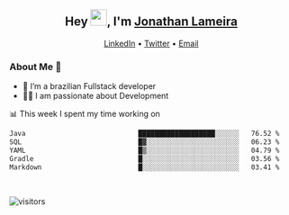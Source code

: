 <h2 align="center">Hey <img src="https://github.com/TheDudeThatCode/TheDudeThatCode/blob/master/Assets/Hi.gif" width="29">, I'm <a href="https://www.linkedin.com/in/jonathanlameira/">Jonathan Lameira</a></h2>
<p align="center">
  <a href="https://www.linkedin.com/in/jonathanlameira/">LinkedIn</a> •
  <a href="https://twitter.com/jlameira">Twitter</a> •
  <a href="mailto:jlameira@gmail.com">Email</a>
</p>

### About Me 🚀
- 🌱  I’m a brazilian Fullstack developer</br>
- 👨‍💻  I am passionate about Development</br>

<!-- ![Jonathan Lameira github stats](https://github-readme-stats.vercel.app/api?username=jlameirameli&show_icons=true&hide_border=true)&nbsp;&nbsp; -->

📊 This week I spent my time working on
<!--START_SECTION:waka-->

```txt
Java                            ███████████████████░░░░░░   76.52 %
SQL                             █▓░░░░░░░░░░░░░░░░░░░░░░░   06.23 %
YAML                            █▒░░░░░░░░░░░░░░░░░░░░░░░   04.79 %
Gradle                          █░░░░░░░░░░░░░░░░░░░░░░░░   03.56 %
Markdown                        █░░░░░░░░░░░░░░░░░░░░░░░░   03.41 %
```

<!--END_SECTION:waka-->

<br />

![visitors](https://visitor-badge.laobi.icu/badge?page_id=jlameira.jlameira)
